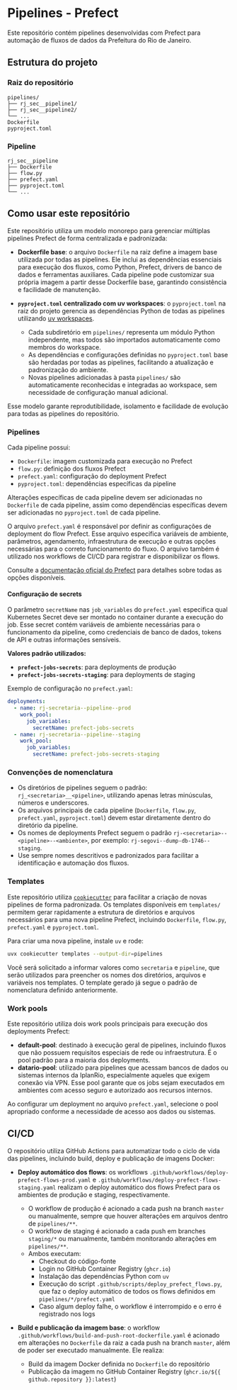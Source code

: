 # Pipelines - Prefect

Este repositório contém pipelines desenvolvidas com Prefect para automação de fluxos de dados da Prefeitura do Rio de Janeiro.

## Estrutura do projeto

### Raiz do repositório

```
pipelines/
├── rj_sec__pipeline1/
├── rj_sec__pipeline2/
└── ...
Dockerfile
pyproject.toml
```

### Pipeline

```
rj_sec__pipeline
├── Dockerfile
├── flow.py
├── prefect.yaml
├── pyproject.toml
└── ...
```

## Como usar este repositório

Este repositório utiliza um modelo monorepo para gerenciar múltiplas pipelines Prefect de forma centralizada e padronizada:

- **Dockerfile base**: o arquivo `Dockerfile` na raiz define a imagem base utilizada por todas as pipelines. Ele inclui as dependências essenciais para execução dos fluxos, como Python, Prefect, drivers de banco de dados e ferramentas auxiliares. Cada pipeline pode customizar sua própria imagem a partir desse Dockerfile base, garantindo consistência e facilidade de manutenção.

- **`pyproject.toml` centralizado com uv workspaces**: o `pyproject.toml` na raiz do projeto gerencia as dependências Python de todas as pipelines utilizando [uv workspaces](https://github.com/astral-sh/uv).
  - Cada subdiretório em `pipelines/` representa um módulo Python independente, mas todos são importados automaticamente como membros do workspace.
  - As dependências e configurações definidas no `pyproject.toml` base são herdadas por todas as pipelines, facilitando a atualização e padronização do ambiente.
  - Novas pipelines adicionadas à pasta `pipelines/` são automaticamente reconhecidas e integradas ao workspace, sem necessidade de configuração manual adicional.

Esse modelo garante reprodutibilidade, isolamento e facilidade de evolução para todas as pipelines do repositório.

### Pipelines

Cada pipeline possui:

- `Dockerfile`: imagem customizada para execução no Prefect
- `flow.py`: definição dos fluxos Prefect
- `prefect.yaml`: configuração do deployment Prefect
- `pyproject.toml`: dependências específicas da pipeline

Alterações específicas de cada pipeline devem ser adicionadas no `Dockerfile` de cada pipeline, assim como dependências específicas devem ser adicionadas no `pyproject.toml` de cada pipeline.

O arquivo `prefect.yaml` é responsável por definir as configurações de deployment do flow Prefect. Esse arquivo especifica variáveis de ambiente, parâmetros, agendamento, infraestrutura de execução e outras opções necessárias para o correto funcionamento do fluxo. O arquivo também é utilizado nos workflows de CI/CD para registrar e disponibilizar os flows.

Consulte a [documentação oficial do Prefect](https://docs.prefect.io/v3/how-to-guides/deployments/prefect-yaml) para detalhes sobre todas as opções disponíveis.

#### Configuração de secrets

O parâmetro `secretName` nas `job_variables` do `prefect.yaml` especifica qual Kubernetes Secret deve ser montado no container durante a execução do job. Esse secret contém variáveis de ambiente necessárias para o funcionamento da pipeline, como credenciais de banco de dados, tokens de API e outras informações sensíveis.

**Valores padrão utilizados:**

- **`prefect-jobs-secrets`**: para deployments de produção
- **`prefect-jobs-secrets-staging`**: para deployments de staging

Exemplo de configuração no `prefect.yaml`:

```yaml
deployments:
  - name: rj-secretaria--pipeline--prod
    work_pool:
      job_variables:
        secretName: prefect-jobs-secrets
  - name: rj-secretaria--pipeline--staging
    work_pool:
      job_variables:
        secretName: prefect-jobs-secrets-staging
```

### Convenções de nomenclatura

- Os diretórios de pipelines seguem o padrão: `rj_<secretaria>__<pipeline>`, utilizando apenas letras minúsculas, números e underscores.
- Os arquivos principais de cada pipeline (`Dockerfile`, `flow.py`, `prefect.yaml`, `pyproject.toml`) devem estar diretamente dentro do diretório da pipeline.
- Os nomes de deployments Prefect seguem o padrão `rj-<secretaria>--<pipeline>--<ambiente>`, por exemplo: `rj-segovi--dump-db-1746--staging`.
- Use sempre nomes descritivos e padronizados para facilitar a identificação e automação dos fluxos.

### Templates

Este repositório utiliza [`cookiecutter`](https://cookiecutter.readthedocs.io/) para facilitar a criação de novas pipelines de forma padronizada. Os templates disponíveis em `templates/` permitem gerar rapidamente a estrutura de diretórios e arquivos necessários para uma nova pipeline Prefect, incluindo `Dockerfile`, `flow.py`, `prefect.yaml` e `pyproject.toml`.

Para criar uma nova pipeline, instale `uv` e rode:

```sh
uvx cookiecutter templates --output-dir=pipelines
```

Você será solicitado a informar valores como `secretaria` e `pipeline`, que serão utilizados para preencher os nomes dos diretórios, arquivos e variáveis nos templates. O template gerado já segue o padrão de nomenclatura definido anteriormente.

### Work pools

Este repositório utiliza dois work pools principais para execução dos deployments Prefect:

- **default-pool**: destinado à execução geral de pipelines, incluindo fluxos que não possuem requisitos especiais de rede ou infraestrutura. É o pool padrão para a maioria dos deployments.
- **datario-pool**: utilizado para pipelines que acessam bancos de dados ou sistemas internos da IplanRio, especialmente aqueles que exigem conexão via VPN. Esse pool garante que os jobs sejam executados em ambientes com acesso seguro e autorizado aos recursos internos.

Ao configurar um deployment no arquivo `prefect.yaml`, selecione o pool apropriado conforme a necessidade de acesso aos dados ou sistemas.

## CI/CD

O repositório utiliza GitHub Actions para automatizar todo o ciclo de vida das pipelines, incluindo build, deploy e publicação de imagens Docker:

- **Deploy automático dos flows**: os workflows `.github/workflows/deploy-prefect-flows-prod.yaml` e `.github/workflows/deploy-prefect-flows-staging.yaml` realizam o deploy automático dos flows Prefect para os ambientes de produção e staging, respectivamente.
  - O workflow de produção é acionado a cada push na branch `master` ou manualmente, sempre que houver alterações em arquivos dentro de `pipelines/**`.
  - O workflow de staging é acionado a cada push em branches `staging/*` ou manualmente, também monitorando alterações em `pipelines/**`.
  - Ambos executam:
    - Checkout do código-fonte
    - Login no GitHub Container Registry (`ghcr.io`)
    - Instalação das dependências Python com `uv`
    - Execução do script `.github/scripts/deploy_prefect_flows.py`, que faz o deploy automático de todos os flows definidos em `pipelines/*/prefect.yaml`
    - Caso algum deploy falhe, o workflow é interrompido e o erro é registrado nos logs

- **Build e publicação da imagem base**: o workflow `.github/workflows/build-and-push-root-dockerfile.yaml` é acionado em alterações no `Dockerfile` da raiz a cada push na branch `master`, além de poder ser executado manualmente. Ele realiza:
  - Build da imagem Docker definida no `Dockerfile` do repositório
  - Publicação da imagem no GitHub Container Registry (`ghcr.io/${{ github.repository }}:latest`)
